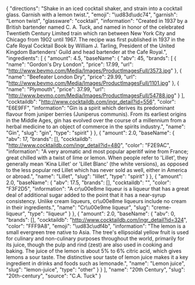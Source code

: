 {
    "directions": "Shake in an iced cocktail shaker, and strain into a cocktail glass. Garnish with a lemon twist.",
    "emoji": "\ud83d\udc74",
    "garnish": "Lemon twist",
    "glassware": "cocktail",
    "information": "Created in 1937 by a British bartender named C. A. Tuck, and named in honor of the celebrated Twentieth Century Limited train which ran between New York City and Chicago from 1902 until 1967. The recipe was first published in 1937 in the Cafe Royal Cocktail Book by William J. Tarling, President of the United Kingdom Bartenders' Guild and head bartender at the Cafe Royal.",
    "ingredients": [
        {
            "amount": 4.5,
            "baseName": {
                "abv": 45,
                "brands": [
                    {
                        "name": "Gordon's Dry London",
                        "price": 17.99,
                        "url": "http://www.bevmo.com/Media/Images/ProductImagesFull/3573.jpg"
                    },
                    {
                        "name": "Beefeater London Dry",
                        "price": 29.99,
                        "url": "http://www.bevmo.com/Media/Images/ProductImagesFull/1101.jpg"
                    },
                    {
                        "name": "Plymouth",
                        "price": 37.99,
                        "url": "http://www.bevmo.com/Media/Images/ProductImagesFull/54788.jpg"
                    }
                ],
                "cocktaildb": "http://www.cocktaildb.com/ingr_detail?id=556",
                "color": "E6E9FF",
                "information": "Gin is a spirit which derives its predominant flavour from juniper berries (Juniperus communis). From its earliest origins in the Middle Ages, gin has evolved over the course of a millennium from a herbal medicine to an object of commerce in the spirits industry.",
                "name": "Gin",
                "slug": "gin",
                "type": "spirit"
            }
        },
        {
            "amount": 2.0,
            "baseName": {
                "abv": 17,
                "brands": [],
                "cocktaildb": "http://www.cocktaildb.com/ingr_detail?id=480",
                "color": "F2E9AC",
                "information": "A very aromatic and most popular aperitif wine from France; great chilled with a twist of lime or lemon.  When people refer to 'Lillet', they generally mean 'Kina Lillet' or 'Lillet Blanc' (the white versions), as opposed to the less popular red Lillet which has never sold as well, either in America or abroad.",
                "name": "Lillet",
                "slug": "lillet",
                "type": "spirit"
            }
        },
        {
            "amount": 2.0,
            "baseName": {
                "abv": 17.5,
                "brands": [],
                "cocktaildb": "",
                "color": "F3F2D5",
                "information": "A cr\u00e8me liqueur is a liqueur that has a great deal of additional sugar added to the point that it has a near-syrup consistency. Unlike cream liqueurs, cr\u00e8me liqueurs include no cream in their ingredients.",
                "name": "Cr\u00e9me liqueur",
                "slug": "creme-liqueur",
                "type": "liqueur"
            }
        },
        {
            "amount": 2.0,
            "baseName": {
                "abv": 0,
                "brands": [],
                "cocktaildb": "http://www.cocktaildb.com/ingr_detail?id=324",
                "color": "FFF9A8",
                "emoji": "\ud83c\udf4b",
                "information": "The lemon is a small evergreen tree native to Asia. The tree's ellipsoidal yellow fruit is used for culinary and non-culinary purposes throughout the world, primarily for its juice, though the pulp and rind (zest) are also used in cooking and baking. The juice of the lemon is about 5% to 6% citric acid, which gives lemons a sour taste. The distinctive sour taste of lemon juice makes it a key ingredient in drinks and foods such as lemonade.",
                "name": "Lemon juice",
                "slug": "lemon-juice",
                "type": "other"
            }
        }
    ],
    "name": "20th Century",
    "slug": "20th-century",
    "source": "C.A. Tuck"
}
